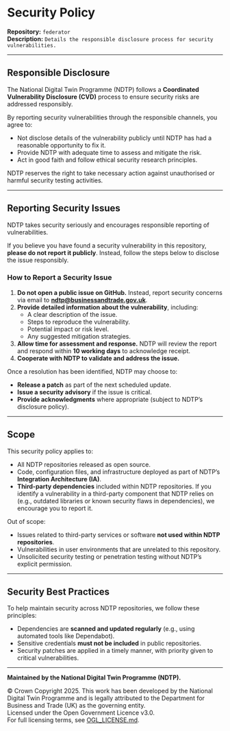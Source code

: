 # Security Policy

**Repository:** `federator`  
**Description:** `Details the responsible disclosure process for security vulnerabilities.`

<!-- SPDX-License-Identifier: OGL-UK-3.0 -->

---

## Responsible Disclosure

The National Digital Twin Programme (NDTP) follows a **Coordinated Vulnerability Disclosure (CVD)** process to ensure security risks are addressed responsibly.

By reporting security vulnerabilities through the responsible channels, you agree to:

- Not disclose details of the vulnerability publicly until NDTP has had a reasonable opportunity to fix it.
- Provide NDTP with adequate time to assess and mitigate the risk.
- Act in good faith and follow ethical security research principles.

NDTP reserves the right to take necessary action against unauthorised or harmful security testing activities.

---

## Reporting Security Issues

NDTP takes security seriously and encourages responsible reporting of vulnerabilities.

If you believe you have found a security vulnerability in this repository, **please do not report it publicly**. Instead, follow the steps below to disclose the issue responsibly.

### **How to Report a Security Issue**

1. **Do not open a public issue on GitHub.** Instead, report security concerns via email to **ndtp@businessandtrade.gov.uk**.
2. **Provide detailed information about the vulnerability**, including:
   - A clear description of the issue.
   - Steps to reproduce the vulnerability.
   - Potential impact or risk level.
   - Any suggested mitigation strategies.
3. **Allow time for assessment and response.** NDTP will review the report and respond within **10 working days** to acknowledge receipt.
4. **Cooperate with NDTP to validate and address the issue.**

Once a resolution has been identified, NDTP may choose to:
- **Release a patch** as part of the next scheduled update.
- **Issue a security advisory** if the issue is critical.
- **Provide acknowledgments** where appropriate (subject to NDTP’s disclosure policy).

---

## Scope

This security policy applies to:
- All NDTP repositories released as open source.
- Code, configuration files, and infrastructure deployed as part of NDTP’s **Integration Architecture (IA)**.
- **Third-party dependencies** included within NDTP repositories. If you identify a vulnerability in a third-party component that NDTP relies on (e.g., outdated libraries
or known security flaws in dependencies), we encourage you to report it.

Out of scope:
- Issues related to third-party services or software **not used within NDTP repositories**.
- Vulnerabilities in user environments that are unrelated to this repository.
- Unsolicited security testing or penetration testing without NDTP’s explicit permission.

---

## Security Best Practices

To help maintain security across NDTP repositories, we follow these principles:
- Dependencies are **scanned and updated regularly** (e.g., using automated tools like Dependabot).
- Sensitive credentials **must not be included** in public repositories.
- Security patches are applied in a timely manner, with priority given to critical vulnerabilities.

---

**Maintained by the National Digital Twin Programme (NDTP).**

© Crown Copyright 2025. This work has been developed by the National Digital Twin Programme and is legally attributed to the Department for Business and Trade (UK) as the governing entity.  
Licensed under the Open Government Licence v3.0.  
For full licensing terms, see [OGL_LICENSE.md](OGL_LICENSE.md).
